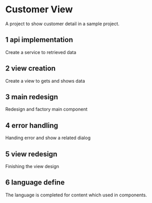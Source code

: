 # Customer View

A project to show customer detail in a sample project.

## 1 api implementation

Create a service to retrieved data

## 2 view creation

Create a view to gets and shows data

## 3 main redesign

Redesign and factory main component

## 4 error handling

Handing error and show a related dialog

## 5 view redesign

Finishing the view design

## 6 language define

The language is completed for content which used in components.
